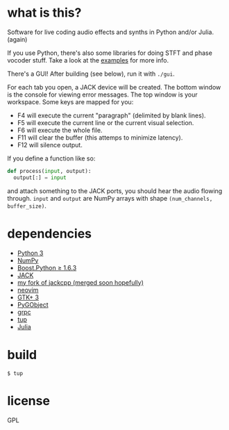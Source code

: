 # what is this?

Software for live coding audio effects and synths in Python and/or Julia. (again)

If you use Python, there's also some libraries for doing STFT and phase vocoder stuff. Take a look at the [examples](examples/) for more info.

There's a GUI! After building (see below), run it with `./gui`.

For each tab you open, a JACK device will be created. The bottom window is the console for viewing error messages. The top window is your workspace. Some keys are mapped for you:

* F4 will execute the current "paragraph" (delimited by blank lines).
* F5 will execute the current line or the current visual selection.
* F6 will execute the whole file.
* F11 will clear the buffer (this attemps to minimize latency).
* F12 will silence output.

If you define a function like so:
```python
def process(input, output):
  output[:] = input
```
and attach something to the JACK ports, you should hear the audio flowing through. `input` and `output` are NumPy arrays with shape `(num_channels, buffer_size)`.

# dependencies

* [Python 3](https://www.python.org/)
* [NumPy](http://www.numpy.org/)
* [Boost.Python ≥ 1.6.3](https://github.com/boostorg/python)
* [JACK](http://www.jackaudio.org/)
* [my fork of jackcpp (merged soon hopefully)](https://github.com/nwoeanhinnogaehr/jackcpp)
* [neovim](https://neovim.io/)
* [GTK+ 3](https://www.gtk.org/)
* [PyGObject](https://wiki.gnome.org/Projects/PyGObject)
* [grpc](http://www.grpc.io/)
* [tup](http://gittup.org/tup/)
* [Julia](http://julialang.org/)

# build

```
$ tup
```

# license

GPL
